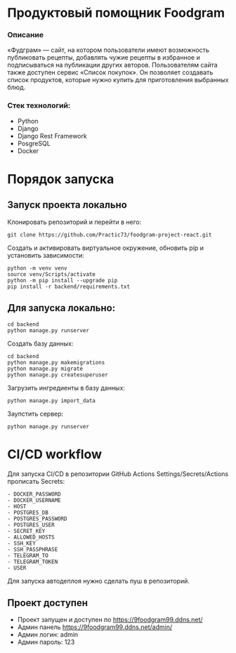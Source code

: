 # Продуктовый помощник Foodgram

### Описание
«Фудграм» — сайт, на котором пользователи имеют возможность публиковать рецепты, добавлять чужие рецепты в избранное и подписываться на публикации других авторов. Пользователям сайта также  доступен сервис «Список покупок». Он позволяет создавать список продуктов, которые нужно купить для приготовления выбранных блюд.

### Стек технологий:
- Python
- Django
- Django Rest Framework
- PosgreSQL
- Docker

# Порядок запуска
## Запуск проекта локально
Клонировать репозиторий и перейти в него:
```
git clone https://github.com/Practic73/foodgram-project-react.git
```

Создать и активировать виртуальное окружение, обновить pip и установить зависимости:
```
python -m venv venv
source venv/Scripts/activate
python -m pip install --upgrade pip
pip install -r backend/requirements.txt
```

## Для запуска локально:
```
cd backend
python manage.py runserver
```

Создать базу данных:
```
cd backend
python manage.py makemigrations
python manage.py migrate
python manage.py createsuperuser
```

Загрузить ингредиенты в базу данных:
```
python manage.py import_data
```

Заупстить сервер:
```
python manage.py runserver
```

# CI/CD workflow
Для запуска CI/CD в репозитории GitHub Actions Settings/Secrets/Actions прописать Secrets:
```
- DOCKER_PASSWORD
- DOCKER_USERNAME
- HOST
- POSTGRES_DB
- POSTGRES_PASSWORD
- POSTGRES_USER
- SECRET_KEY
- ALLOWED_HOSTS
- SSH_KEY
- SSH_PASSPHRASE
- TELEGRAM_TO
- TELEGRAM_TOKEN
- USER
```
Для запуска автодеплоя нужно сделать пуш в репозиторий.



## Проект доступен
- Проект запущен и доступен по https://9foodgram99.ddns.net/
- Админ панель https://9foodgram99.ddns.net/admin/
- Админ логин: admin
- Админ пароль: 123
